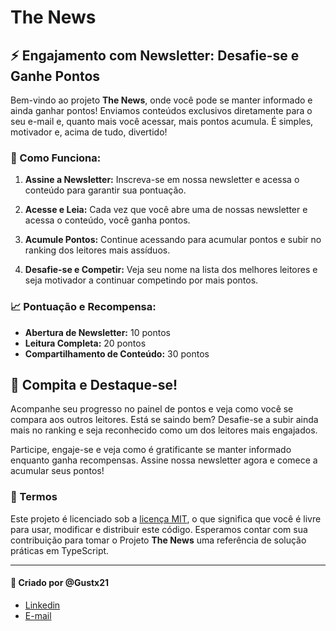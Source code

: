 # The News

## :zap: Engajamento com Newsletter: Desafie-se e Ganhe Pontos
 Bem-vindo ao projeto **The News**, onde você pode se manter informado e ainda ganhar pontos! Enviamos conteúdos exclusivos diretamente para o seu e-mail e, quanto mais você acessar, mais pontos acumula. É simples, motivador e, acima de tudo, divertido!

### :pushpin: Como Funciona:
1. **Assine a Newsletter:** Inscreva-se em nossa newsletter e acessa o conteúdo para garantir sua pontuação.

2. **Acesse e Leia:** Cada vez que você abre uma de nossas newsletter e acessa o conteúdo, você ganha pontos.

3. **Acumule Pontos:** Continue acessando para acumular pontos e subir no ranking dos leitores mais assíduos.

4. **Desafie-se e Competir:** Veja seu nome na lista dos melhores leitores e seja motivador a continuar competindo por mais pontos.

### :chart_with_upwards_trend: Pontuação e Recompensa:
- **Abertura de Newsletter:** 10 pontos
- **Leitura Completa:** 20 pontos
- **Compartilhamento de Conteúdo:** 30 pontos

## :triangular_flag_on_post: Compita e Destaque-se!
 Acompanhe seu progresso no painel de pontos e veja como você se compara aos outros leitores. Está se saindo bem? Desafie-se a subir ainda mais no ranking e seja reconhecido como um dos leitores mais engajados.

 Participe, engaje-se e veja como é gratificante se manter informado enquanto ganha recompensas. Assine nossa newsletter agora e comece a acumular seus pontos!

### :page_facing_up: Termos
Este projeto é licenciado sob a [licença MIT](LICENSE), o que significa que você é livre para usar, modificar e distribuir este código. Esperamos contar com sua contribuição para tomar o Projeto **The News** uma referência de solução práticas em TypeScript.

---
#### :rocket: Criado por **@Gustx21**
- [Linkedin](https://linkedin.com/in/gustx21)
- [E-mail](mailto://gugamathiaz12@gmail.com)
